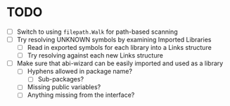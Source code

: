 # TODO

- [ ] Switch to using `filepath.Walk` for path-based scanning
- [ ] Try resolving UNKNOWN symbols by examining Imported Libraries
    - [ ] Read in exported symbols for each library into a Links structure
    - [ ] Try resolving against each new Links structure
- [ ] Make sure that abi-wizard can be easily imported and used as a library
    - [ ] Hyphens allowed in package name?
        - [ ] Sub-packages?
    - [ ] Missing public variables?
    - [ ] Anything missing from the interface?

